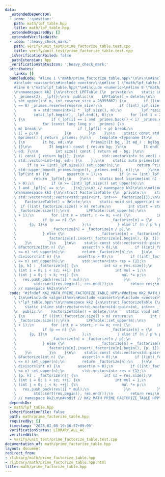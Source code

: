 ```yaml
---
data:
  _extendedDependsOn:
  - icon: ':question:'
    path: math/lpf_table.hpp
    title: math/lpf_table.hpp
  _extendedRequiredBy: []
  _extendedVerifiedWith:
  - icon: ':heavy_check_mark:'
    path: verify/unit_test/prime_factorize_table.test.cpp
    title: verify/unit_test/prime_factorize_table.test.cpp
  _isVerificationFailed: false
  _pathExtension: hpp
  _verificationStatusIcon: ':heavy_check_mark:'
  attributes:
    links: []
  bundledCode: "#line 1 \"math/prime_factorize_table.hpp\"\n\n\n\n#include <algorithm>\n\
    #include <cassert>\n#include <vector>\n\n#line 1 \"math/lpf_table.hpp\"\n\n\n\n\
    #line 6 \"math/lpf_table.hpp\"\n#include <numeric>\n#line 8 \"math/lpf_table.hpp\"\
    \n\nnamespace kk2 {\n\nstruct LPFTable {\n  private:\n    static inline std::vector<int>\
    \ _primes{2}, _lpf{};\n\n  public:\n    LPFTable() = delete;\n\n    static void\
    \ set_upper(int m, int reserve_size = 26355867) {\n        if ((int)_lpf.size()\
    \ == 0) _primes.reserve(reserve_size);\n        if ((int)_lpf.size() > m) return;\n\
    \        m = std::max<int>(2 * _lpf.size(), m);\n        _lpf.resize(m + 1);\n\
    \        iota(_lpf.begin(), _lpf.end(), 0);\n        for (int i = 2; i <= m; i++)\
    \ {\n            if (_lpf[i] == i and _primes.back() < i) _primes.emplace_back(i);\n\
    \            for (const long long p : _primes) {\n                if (p * i >\
    \ m) break;\n                if (_lpf[i] < p) break;\n                _lpf[p *\
    \ i] = p;\n            }\n        }\n    }\n\n    static const std::vector<int>\
    \ &primes() { return _primes; }\n\n    template <typename It>\n    struct PrimeIt\
    \ {\n        It bg, ed;\n\n        PrimeIt(It bg_, It ed_) : bg(bg_), ed(ed_)\
    \ {}\n\n        It begin() const { return bg; }\n\n        It end() const { return\
    \ ed; }\n\n        int size() const { return ed - bg; }\n\n        int operator[](int\
    \ i) const { return bg[i]; }\n\n        std::vector<int> to_vec() const { return\
    \ std::vector<int>(bg, ed); }\n    };\n\n    static auto primes(int n) {\n   \
    \     if (n >= (int)_lpf.size()) set_upper(n);\n        return PrimeIt(_primes.begin(),\
    \ std::upper_bound(_primes.begin(), _primes.end(), n));\n    }\n\n    static int\
    \ lpf(int n) {\n        assert(n > 1);\n        if (n >= (int)_lpf.size()) set_upper(n);\n\
    \        return _lpf[n];\n    }\n\n    static bool isprime(int n) {\n        assert(n\
    \ > 0);\n        if (n >= (int)_lpf.size()) set_upper(n);\n        return n !=\
    \ 1 and _lpf[n] == n;\n    }\n};\n\n} // namespace kk2\n\n\n\n#line 9 \"math/prime_factorize_table.hpp\"\
    \n\nnamespace kk2 {\n\nstruct FactorizeTable {\n  private:\n    static inline\
    \ std::vector<std::vector<std::pair<int, int>>> _factorize{{}};\n\n  public:\n\
    \    FactorizeTable() = delete;\n\n    static void set_upper(int m) {\n      \
    \  if ((int)_factorize.size() > m) return;\n        int start = std::max<int>(2,\
    \ _factorize.size());\n\n        LPFTable::set_upper(m);\n\n        _factorize.resize(m\
    \ + 1);\n        for (int n = start; n <= m; ++n) {\n            int p = LPFTable::lpf(n);\n\
    \            if (p == n) {\n                _factorize[n] = {\n              \
    \      {p, 1}\n                };\n            } else if (n / p % p == 0) {\n\
    \                _factorize[n] = _factorize[n / p];\n                _factorize[n][0].second++;\n\
    \            } else {\n                _factorize[n] = _factorize[n / p];\n  \
    \              _factorize[n].insert(_factorize[n].begin(), {p, 1});\n        \
    \    }\n        }\n    }\n\n    static const std::vector<std::pair<int, int>>\
    \ &factorize(int n) {\n        assert(n > 0);\n        if ((int)_factorize.size()\
    \ <= n) set_upper(n);\n        return _factorize[n];\n    }\n\n    static std::vector<int>\
    \ divisors(int n) {\n        assert(n > 0);\n        if ((int)_factorize.size()\
    \ <= n) set_upper(n);\n        std::vector<int> res = {1};\n        for (auto\
    \ [p, k] : _factorize[n]) {\n            int sz = res.size();\n            for\
    \ (int i = 0; i < sz; ++i) {\n                int mul = 1;\n                for\
    \ (int j = 0; j < k; ++j) {\n                    mul *= p;\n                 \
    \   res.push_back(res[i] * mul);\n                }\n            }\n        }\n\
    \        std::sort(res.begin(), res.end());\n        return res;\n    }\n};\n\n\
    } // namespace kk2\n\n\n"
  code: "#ifndef KK2_MATH_PRIME_FACTORIZE_TABLE_HPP\n#define KK2_MATH_PRIME_FACTORIZE_TABLE_HPP\
    \ 1\n\n#include <algorithm>\n#include <cassert>\n#include <vector>\n\n#include\
    \ \"lpf_table.hpp\"\n\nnamespace kk2 {\n\nstruct FactorizeTable {\n  private:\n\
    \    static inline std::vector<std::vector<std::pair<int, int>>> _factorize{{}};\n\
    \n  public:\n    FactorizeTable() = delete;\n\n    static void set_upper(int m)\
    \ {\n        if ((int)_factorize.size() > m) return;\n        int start = std::max<int>(2,\
    \ _factorize.size());\n\n        LPFTable::set_upper(m);\n\n        _factorize.resize(m\
    \ + 1);\n        for (int n = start; n <= m; ++n) {\n            int p = LPFTable::lpf(n);\n\
    \            if (p == n) {\n                _factorize[n] = {\n              \
    \      {p, 1}\n                };\n            } else if (n / p % p == 0) {\n\
    \                _factorize[n] = _factorize[n / p];\n                _factorize[n][0].second++;\n\
    \            } else {\n                _factorize[n] = _factorize[n / p];\n  \
    \              _factorize[n].insert(_factorize[n].begin(), {p, 1});\n        \
    \    }\n        }\n    }\n\n    static const std::vector<std::pair<int, int>>\
    \ &factorize(int n) {\n        assert(n > 0);\n        if ((int)_factorize.size()\
    \ <= n) set_upper(n);\n        return _factorize[n];\n    }\n\n    static std::vector<int>\
    \ divisors(int n) {\n        assert(n > 0);\n        if ((int)_factorize.size()\
    \ <= n) set_upper(n);\n        std::vector<int> res = {1};\n        for (auto\
    \ [p, k] : _factorize[n]) {\n            int sz = res.size();\n            for\
    \ (int i = 0; i < sz; ++i) {\n                int mul = 1;\n                for\
    \ (int j = 0; j < k; ++j) {\n                    mul *= p;\n                 \
    \   res.push_back(res[i] * mul);\n                }\n            }\n        }\n\
    \        std::sort(res.begin(), res.end());\n        return res;\n    }\n};\n\n\
    } // namespace kk2\n\n#endif // KK2_MATH_PRIME_FACTORIZE_TABLE_HPP\n"
  dependsOn:
  - math/lpf_table.hpp
  isVerificationFile: false
  path: math/prime_factorize_table.hpp
  requiredBy: []
  timestamp: '2025-02-08 19:46:37+09:00'
  verificationStatus: LIBRARY_ALL_AC
  verifiedWith:
  - verify/unit_test/prime_factorize_table.test.cpp
documentation_of: math/prime_factorize_table.hpp
layout: document
redirect_from:
- /library/math/prime_factorize_table.hpp
- /library/math/prime_factorize_table.hpp.html
title: math/prime_factorize_table.hpp
---
```

